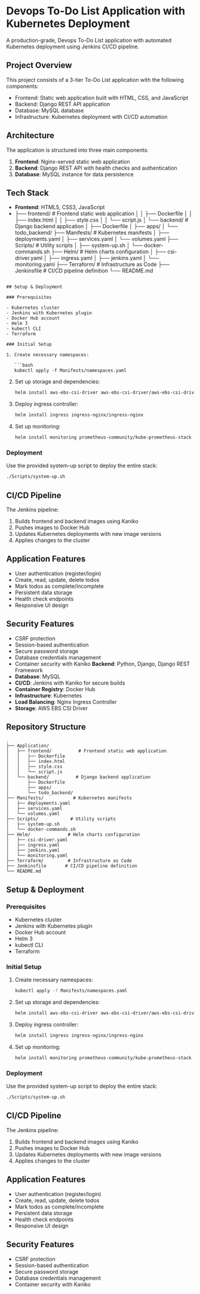 # Devops To-Do List Application with Kubernetes Deployment

A production-grade, Devops To-Do List application with automated Kubernetes deployment using Jenkins CI/CD pipeline.

## Project Overview

This project consists of a 3-tier To-Do List application with the following components:

- Frontend: Static web application built with HTML, CSS, and JavaScript
- Backend: Django REST API application
- Database: MySQL database
- Infrastructure: Kubernetes deployment with CI/CD automation

## Architecture

The application is structured into three main components:

1. **Frontend**: Nginx-served static web application
2. **Backend**: Django REST API with health checks and authentication
3. **Database**: MySQL instance for data persistence

## Tech Stack

- **Frontend**: HTML5, CSS3, JavaScript
-   ├── frontend/          # Frontend static web application
│   │   ├── Dockerfile
│   │   ├── index.html
│   │   ├── style.css
│   │   └── script.js
│   └── backend/          # Django backend application
│       ├── Dockerfile
│       ├── apps/
│       └── todo_backend/
├── Manifests/           # Kubernetes manifests
│   ├── deployments.yaml
│   ├── services.yaml
│   └── volumes.yaml
├── Scripts/            # Utility scripts
│   ├── system-up.sh
│   └── docker-commands.sh
├── Helm/              # Helm charts configuration
│   ├── csi-driver.yaml
│   ├── ingress.yaml
│   ├── jenkins.yaml
│   └── monitoring.yaml
├── Terraform/         # Infrastructure as Code
├── Jenkinsfile       # CI/CD pipeline definition
└── README.md
```

## Setup & Deployment

### Prerequisites

- Kubernetes cluster
- Jenkins with Kubernetes plugin
- Docker Hub account
- Helm 3
- kubectl CLI
- Terraform

### Initial Setup

1. Create necessary namespaces:

   ```bash
   kubectl apply -f Manifests/namespaces.yaml
   ```

2. Set up storage and dependencies:

   ```bash
   helm install aws-ebs-csi-driver aws-ebs-csi-driver/aws-ebs-csi-driver
   ```

3. Deploy ingress controller:

   ```bash
   helm install ingress ingress-nginx/ingress-nginx
   ```

4. Set up monitoring:

   ```bash
   helm install monitoring prometheus-community/kube-prometheus-stack
   ```

### Deployment

Use the provided system-up script to deploy the entire stack:

```bash
./Scripts/system-up.sh
```

## CI/CD Pipeline

The Jenkins pipeline:

1. Builds frontend and backend images using Kaniko
2. Pushes images to Docker Hub
3. Updates Kubernetes deployments with new image versions
4. Applies changes to the cluster

## Application Features

- User authentication (register/login)
- Create, read, update, delete todos
- Mark todos as complete/incomplete
- Persistent data storage
- Health check endpoints
- Responsive UI design

## Security Features

- CSRF protection
- Session-based authentication
- Secure password storage
- Database credentials management
- Container security with Kaniko
**Backend**: Python, Django, Django REST Framework
- **Database**: MySQL
- **CI/CD**: Jenkins with Kaniko for secure builds
- **Container Registry**: Docker Hub
- **Infrastructure**: Kubernetes
- **Load Balancing**: Nginx Ingress Controller
- **Storage**: AWS EBS CSI Driver

## Repository Structure

```
.
├── Application/
│   ├── frontend/          # Frontend static web application
│   │   ├── Dockerfile
│   │   ├── index.html
│   │   ├── style.css
│   │   └── script.js
│   └── backend/          # Django backend application
│       ├── Dockerfile
│       ├── apps/
│       └── todo_backend/
├── Manifests/           # Kubernetes manifests
│   ├── deployments.yaml
│   ├── services.yaml
│   └── volumes.yaml
├── Scripts/            # Utility scripts
│   ├── system-up.sh
│   └── docker-commands.sh
├── Helm/              # Helm charts configuration
│   ├── csi-driver.yaml
│   ├── ingress.yaml
│   ├── jenkins.yaml
│   └── monitoring.yaml
├── Terraform/         # Infrastructure as Code
├── Jenkinsfile       # CI/CD pipeline definition
└── README.md
```

## Setup & Deployment

### Prerequisites

- Kubernetes cluster
- Jenkins with Kubernetes plugin
- Docker Hub account
- Helm 3
- kubectl CLI
- Terraform

### Initial Setup

1. Create necessary namespaces:

   ```bash
   kubectl apply -f Manifests/namespaces.yaml
   ```

2. Set up storage and dependencies:

   ```bash
   helm install aws-ebs-csi-driver aws-ebs-csi-driver/aws-ebs-csi-driver
   ```

3. Deploy ingress controller:

   ```bash
   helm install ingress ingress-nginx/ingress-nginx
   ```

4. Set up monitoring:

   ```bash
   helm install monitoring prometheus-community/kube-prometheus-stack
   ```

### Deployment

Use the provided system-up script to deploy the entire stack:

```bash
./Scripts/system-up.sh
```

## CI/CD Pipeline

The Jenkins pipeline:

1. Builds frontend and backend images using Kaniko
2. Pushes images to Docker Hub
3. Updates Kubernetes deployments with new image versions
4. Applies changes to the cluster

## Application Features

- User authentication (register/login)
- Create, read, update, delete todos
- Mark todos as complete/incomplete
- Persistent data storage
- Health check endpoints
- Responsive UI design

## Security Features

- CSRF protection
- Session-based authentication
- Secure password storage
- Database credentials management
- Container security with Kaniko

